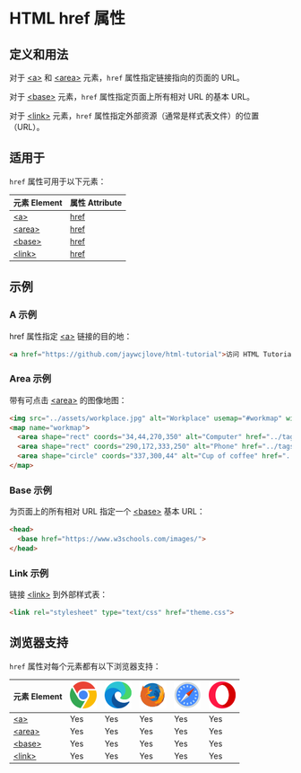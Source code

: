 HTML href 属性
===

## 定义和用法

对于 [\<a>](../tags/a.md) 和 [\<area>](../tags/area.md) 元素，`href` 属性指定链接指向的页面的 URL。

对于 [\<base>](../tags/base.md) 元素，`href` 属性指定页面上所有相对 URL 的基本 URL。

对于 [\<link>](../tags/link.md) 元素，`href` 属性指定外部资源（通常是样式表文件）的位置（URL）。

## 适用于

`href` 属性可用于以下元素：

| 元素 Element | 属性 Attribute |
| ----- | ----- |
| [\<a>](../tags/a.md)       | [href](../tags/a_href.md)    |
| [\<area>](../tags/area.md) | [href](../tags/area_href.md) |
| [\<base>](../tags/base.md) | [href](../tags/base_href.md) |
| [\<link>](../tags/link.md) | [href](../tags/link_href.md) |

## 示例

### A 示例

href 属性指定 [\<a>](../tags/a.md) 链接的目的地：

```html idoc:preview:iframe
<a href="https://github.com/jaywcjlove/html-tutorial">访问 HTML Tutorial 仓库</a>
```

### Area 示例

带有可点击 [\<area>](../tags/area.md) 的图像地图：

```html idoc:preview:iframe
<img src="../assets/workplace.jpg" alt="Workplace" usemap="#workmap" width="400" height="379">
<map name="workmap">
  <area shape="rect" coords="34,44,270,350" alt="Computer" href="../tags/a.html">
  <area shape="rect" coords="290,172,333,250" alt="Phone" href="../tags/abbr.html">
  <area shape="circle" coords="337,300,44" alt="Cup of coffee" href="../tags/address.html">
</map>
```

### Base 示例

为页面上的所有相对 URL 指定一个 [\<base>](../tags/base.md) 基本 URL：

```html
<head>
  <base href="https://www.w3schools.com/images/">
</head>
```

### Link 示例

链接 [\<link>](../tags/link.md) 到外部样式表：

```html
<link rel="stylesheet" type="text/css" href="theme.css">
```

## 浏览器支持

`href` 属性对每个元素都有以下浏览器支持：

| 元素 Element | ![chrome][1] | ![edge][2] | ![firefox][3] | ![safari][4] | ![opera][5] |
| ------- | --- | --- | --- | --- | --- |
| [\<a>](../tags/a.md)       | Yes | Yes | Yes | Yes | Yes |
| [\<area>](../tags/area.md) | Yes | Yes | Yes | Yes | Yes |
| [\<base>](../tags/base.md) | Yes | Yes | Yes | Yes | Yes |
| [\<link>](../tags/link.md) | Yes | Yes | Yes | Yes | Yes |

[1]: ../assets/chrome.svg
[2]: ../assets/edge.svg
[3]: ../assets/firefox.svg
[4]: ../assets/safari.svg
[5]: ../assets/opera.svg